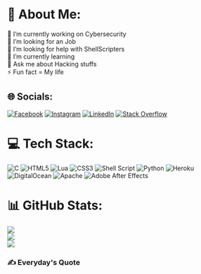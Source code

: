 # 💫 About Me:
🔭 I’m currently working on Cybersecurity <br>👯 I’m looking for an Job<br>🤝 I’m looking for help with ShellScripters <br>🌱 I’m currently learning<br>💬 Ask me about Hacking stuffs<br>⚡ Fun fact = My life


## 🌐 Socials:
[![Facebook](https://img.shields.io/badge/Facebook-%231877F2.svg?logo=Facebook&logoColor=white)](https://facebook.com/monst8r) [![Instagram](https://img.shields.io/badge/Instagram-%23E4405F.svg?logo=Instagram&logoColor=white)](https://instagram.com/mrmajhi69) [![LinkedIn](https://img.shields.io/badge/LinkedIn-%230077B5.svg?logo=linkedin&logoColor=white)](https://linkedin.com/in/nilangshu-majhi-732856202) [![Stack Overflow](https://img.shields.io/badge/-Stackoverflow-FE7A16?logo=stack-overflow&logoColor=white)](https://stackoverflow.com/users/nilangshu-majhi) 

# 💻 Tech Stack:
![C](https://img.shields.io/badge/c-%2300599C.svg?style=flat&logo=c&logoColor=white) ![HTML5](https://img.shields.io/badge/html5-%23E34F26.svg?style=flat&logo=html5&logoColor=white) ![Lua](https://img.shields.io/badge/lua-%232C2D72.svg?style=flat&logo=lua&logoColor=white) ![CSS3](https://img.shields.io/badge/css3-%231572B6.svg?style=flat&logo=css3&logoColor=white) ![Shell Script](https://img.shields.io/badge/shell_script-%23121011.svg?style=flat&logo=gnu-bash&logoColor=white) ![Python](https://img.shields.io/badge/python-3670A0?style=flat&logo=python&logoColor=ffdd54) ![Heroku](https://img.shields.io/badge/heroku-%23430098.svg?style=flat&logo=heroku&logoColor=white) ![DigitalOcean](https://img.shields.io/badge/DigitalOcean-%230167ff.svg?style=flat&logo=digitalOcean&logoColor=white) ![Apache](https://img.shields.io/badge/apache-%23D42029.svg?style=flat&logo=apache&logoColor=white) ![Adobe After Effects](https://img.shields.io/badge/Adobe%20After%20Effects-9999FF.svg?style=flat&logo=Adobe%20After%20Effects&logoColor=white)
# 📊 GitHub Stats:
![](https://github-readme-stats.vercel.app/api?username=monster8d&theme=radical&hide_border=false&include_all_commits=true&count_private=true)<br/>
![](https://github-readme-streak-stats.herokuapp.com/?user=monster8d&theme=radical&hide_border=false)<br/>
![](https://github-readme-stats.vercel.app/api/top-langs/?username=monster8d&theme=radical&hide_border=false&include_all_commits=true&count_private=true&layout=compact)

### ✍️ Everyday's Quote <br>
<html>
<svg width="320" height="100" xmlns="http://www.w3.org/2000/svg" xmlns:xlink="http://www.w3.org/1999/xlink" aria-labelledby="cardTitle" role="img">
  <title id="cardTitle">Now playing on Resso</title>
  <foreignObject width="320" height="100">
    <style>
      div {
        font-family: -apple-system, BlinkMacSystemFont, Segoe UI, Helvetica, Arial, sans-serif, Apple Color Emoji, Segoe UI Emoji;
      }

      .container {
        display: flex;
        align-items: center;

        border-radius: 10px;

        padding: 10px 10px
      }

      .cover-link {
        height: 80px;
      }

      .cover {
        border-radius: 10px;

        margin-right: 10px;
      }

      .playing {
        display: flex;
        justify-content: center;
        align-items: center;

        color: #53b14f;
        font-weight: bold;
        text-align: center;

        margin-bottom: 8px;
      }

      .not-play {
        color: #ff1616;
        text-align: center;

        margin-bottom: 0;
      }

      .text-container {
        align-self: flex-end;

        width: 200px;
        height: 70px;
      }

      .artist {
        color: #434343;
        font-weight: 500;
        font-size: 16px;
        text-align: center;

        margin-bottom: 3px;
      }

      .song {
        color: #999;
        font-size: 15px;
        text-align: center;

        margin-bottom: 28px;
      }

      @media (prefers-color-scheme: light) {
        .artist{
          color: #434343;
        }

        .song{
          color: #999;
        }
      }

      @media (prefers-color-scheme: dark) {
        .artist{
          color: #b9b9b9;
        }

        .song{
          color: #999;
        }
      }

      .song-container {
        overflow: hidden;
        white-space: nowrap;
      }

      .song-container::before {
        content: '\00a0';
      }

      .scrolling {
        

        animation: marquee 8s linear infinite;
        display: inline-block;
        padding-right: 20px;
      }

      @keyframes marquee {
        from {
          transform: translateX(0);
        }
        to {
          transform: translateX(-100%);
        }
      }

      #bars {
        position: absolute;
        height: 10px;
        width: 200px;
        overflow: hidden;
        margin: -14px 0 0 0px;
      }

      .bar {
        background: #006eff;
        bottom: 1px;
        height: 5px;
        position: absolute;
        width: 2px;
        animation: sound 0ms -800ms linear infinite alternate;
      }

      @keyframes sound {
        0% {
          opacity: .35;
          height: 3px;
        }

        100% {
          opacity: 1;
          height: 14px;
        }
      }

      .bar:nth-child(1)  { left: 1px; animation-duration: 450ms; }.bar:nth-child(2)  { left: 5px; animation-duration: 417ms; }.bar:nth-child(3)  { left: 9px; animation-duration: 373ms; }.bar:nth-child(4)  { left: 13px; animation-duration: 378ms; }.bar:nth-child(5)  { left: 17px; animation-duration: 359ms; }.bar:nth-child(6)  { left: 21px; animation-duration: 472ms; }.bar:nth-child(7)  { left: 25px; animation-duration: 410ms; }.bar:nth-child(8)  { left: 29px; animation-duration: 459ms; }.bar:nth-child(9)  { left: 33px; animation-duration: 463ms; }.bar:nth-child(10)  { left: 37px; animation-duration: 428ms; }.bar:nth-child(11)  { left: 41px; animation-duration: 442ms; }.bar:nth-child(12)  { left: 45px; animation-duration: 439ms; }.bar:nth-child(13)  { left: 49px; animation-duration: 355ms; }.bar:nth-child(14)  { left: 53px; animation-duration: 472ms; }.bar:nth-child(15)  { left: 57px; animation-duration: 465ms; }.bar:nth-child(16)  { left: 61px; animation-duration: 493ms; }.bar:nth-child(17)  { left: 65px; animation-duration: 353ms; }.bar:nth-child(18)  { left: 69px; animation-duration: 490ms; }.bar:nth-child(19)  { left: 73px; animation-duration: 499ms; }.bar:nth-child(20)  { left: 77px; animation-duration: 386ms; }.bar:nth-child(21)  { left: 81px; animation-duration: 424ms; }.bar:nth-child(22)  { left: 85px; animation-duration: 355ms; }.bar:nth-child(23)  { left: 89px; animation-duration: 475ms; }.bar:nth-child(24)  { left: 93px; animation-duration: 480ms; }.bar:nth-child(25)  { left: 97px; animation-duration: 451ms; }.bar:nth-child(26)  { left: 101px; animation-duration: 452ms; }.bar:nth-child(27)  { left: 105px; animation-duration: 439ms; }.bar:nth-child(28)  { left: 109px; animation-duration: 420ms; }.bar:nth-child(29)  { left: 113px; animation-duration: 462ms; }.bar:nth-child(30)  { left: 117px; animation-duration: 395ms; }.bar:nth-child(31)  { left: 121px; animation-duration: 413ms; }.bar:nth-child(32)  { left: 125px; animation-duration: 414ms; }.bar:nth-child(33)  { left: 129px; animation-duration: 351ms; }.bar:nth-child(34)  { left: 133px; animation-duration: 431ms; }.bar:nth-child(35)  { left: 137px; animation-duration: 444ms; }.bar:nth-child(36)  { left: 141px; animation-duration: 362ms; }.bar:nth-child(37)  { left: 145px; animation-duration: 459ms; }.bar:nth-child(38)  { left: 149px; animation-duration: 457ms; }.bar:nth-child(39)  { left: 153px; animation-duration: 420ms; }.bar:nth-child(40)  { left: 157px; animation-duration: 437ms; }.bar:nth-child(41)  { left: 161px; animation-duration: 482ms; }.bar:nth-child(42)  { left: 165px; animation-duration: 352ms; }.bar:nth-child(43)  { left: 169px; animation-duration: 374ms; }.bar:nth-child(44)  { left: 173px; animation-duration: 405ms; }.bar:nth-child(45)  { left: 177px; animation-duration: 483ms; }.bar:nth-child(46)  { left: 181px; animation-duration: 428ms; }.bar:nth-child(47)  { left: 185px; animation-duration: 482ms; }.bar:nth-child(48)  { left: 189px; animation-duration: 456ms; }.bar:nth-child(49)  { left: 193px; animation-duration: 424ms; }.bar:nth-child(50)  { left: 197px; animation-duration: 490ms; }.bar:nth-child(51)  { left: 201px; animation-duration: 410ms; }.bar:nth-child(52)  { left: 205px; animation-duration: 369ms; }.bar:nth-child(53)  { left: 209px; animation-duration: 381ms; }.bar:nth-child(54)  { left: 213px; animation-duration: 449ms; }.bar:nth-child(55)  { left: 217px; animation-duration: 407ms; }.bar:nth-child(56)  { left: 221px; animation-duration: 373ms; }.bar:nth-child(57)  { left: 225px; animation-duration: 451ms; }.bar:nth-child(58)  { left: 229px; animation-duration: 495ms; }.bar:nth-child(59)  { left: 233px; animation-duration: 410ms; }.bar:nth-child(60)  { left: 237px; animation-duration: 473ms; }.bar:nth-child(61)  { left: 241px; animation-duration: 469ms; }.bar:nth-child(62)  { left: 245px; animation-duration: 355ms; }.bar:nth-child(63)  { left: 249px; animation-duration: 397ms; }.bar:nth-child(64)  { left: 253px; animation-duration: 448ms; }.bar:nth-child(65)  { left: 257px; animation-duration: 405ms; }.bar:nth-child(66)  { left: 261px; animation-duration: 388ms; }.bar:nth-child(67)  { left: 265px; animation-duration: 499ms; }.bar:nth-child(68)  { left: 269px; animation-duration: 369ms; }.bar:nth-child(69)  { left: 273px; animation-duration: 357ms; }.bar:nth-child(70)  { left: 277px; animation-duration: 372ms; }.bar:nth-child(71)  { left: 281px; animation-duration: 412ms; }.bar:nth-child(72)  { left: 285px; animation-duration: 434ms; }.bar:nth-child(73)  { left: 289px; animation-duration: 494ms; }.bar:nth-child(74)  { left: 293px; animation-duration: 487ms; }.bar:nth-child(75)  { left: 297px; animation-duration: 446ms; }.bar:nth-child(76)  { left: 301px; animation-duration: 442ms; }.bar:nth-child(77)  { left: 305px; animation-duration: 442ms; }.bar:nth-child(78)  { left: 309px; animation-duration: 360ms; }.bar:nth-child(79)  { left: 313px; animation-duration: 443ms; }.bar:nth-child(80)  { left: 317px; animation-duration: 435ms; }.bar:nth-child(81)  { left: 321px; animation-duration: 421ms; }.bar:nth-child(82)  { left: 325px; animation-duration: 418ms; }.bar:nth-child(83)  { left: 329px; animation-duration: 363ms; }.bar:nth-child(84)  { left: 333px; animation-duration: 358ms; }.bar:nth-child(85)  { left: 337px; animation-duration: 392ms; }.bar:nth-child(86)  { left: 341px; animation-duration: 498ms; }.bar:nth-child(87)  { left: 345px; animation-duration: 424ms; }.bar:nth-child(88)  { left: 349px; animation-duration: 430ms; }.bar:nth-child(89)  { left: 353px; animation-duration: 388ms; }.bar:nth-child(90)  { left: 357px; animation-duration: 399ms; }.bar:nth-child(91)  { left: 361px; animation-duration: 428ms; }.bar:nth-child(92)  { left: 365px; animation-duration: 453ms; }.bar:nth-child(93)  { left: 369px; animation-duration: 496ms; }.bar:nth-child(94)  { left: 373px; animation-duration: 485ms; }.bar:nth-child(95)  { left: 377px; animation-duration: 420ms; }.bar:nth-child(96)  { left: 381px; animation-duration: 380ms; }.bar:nth-child(97)  { left: 385px; animation-duration: 356ms; }.bar:nth-child(98)  { left: 389px; animation-duration: 470ms; }.bar:nth-child(99)  { left: 393px; animation-duration: 382ms; }.bar:nth-child(100)  { left: 397px; animation-duration: 473ms; }
    </style>
    <div xmlns="http://www.w3.org/1999/xhtml" class="container">
      
        
          <a href="{}" target="_BLANK" class="cover-link">
            <img src="unnamed.jpg" width="80" height="80" class="cover" />
          </a>
        
        <div class="text-container">
          <div class="artist">Playing now on Resso</div>
          <div class="song-container">
            <div class="song scrolling">Wait a Minute!(WILLOW)</div>
            <div class="song scrolling" aria-hidden="true">Wait a Minute!(WILLOW)</div>
            <div class="song scrolling" aria-hidden="true">Wait a Minute!(WILLOW)</div>
          </div>
          <div id='bars'><div class='bar'></div><div class='bar'></div><div class='bar'></div><div class='bar'></div><div class='bar'></div><div class='bar'></div><div class='bar'></div><div class='bar'></div><div class='bar'></div><div class='bar'></div><div class='bar'></div><div class='bar'></div><div class='bar'></div><div class='bar'></div><div class='bar'></div><div class='bar'></div><div class='bar'></div><div class='bar'></div><div class='bar'></div><div class='bar'></div><div class='bar'></div><div class='bar'></div><div class='bar'></div><div class='bar'></div><div class='bar'></div><div class='bar'></div><div class='bar'></div><div class='bar'></div><div class='bar'></div><div class='bar'></div><div class='bar'></div><div class='bar'></div><div class='bar'></div><div class='bar'></div><div class='bar'></div><div class='bar'></div><div class='bar'></div><div class='bar'></div><div class='bar'></div><div class='bar'></div><div class='bar'></div><div class='bar'></div><div class='bar'></div><div class='bar'></div><div class='bar'></div><div class='bar'></div><div class='bar'></div><div class='bar'></div><div class='bar'></div><div class='bar'></div><div class='bar'></div><div class='bar'></div><div class='bar'></div><div class='bar'></div><div class='bar'></div><div class='bar'></div><div class='bar'></div><div class='bar'></div><div class='bar'></div><div class='bar'></div><div class='bar'></div><div class='bar'></div><div class='bar'></div><div class='bar'></div><div class='bar'></div><div class='bar'></div><div class='bar'></div><div class='bar'></div><div class='bar'></div><div class='bar'></div><div class='bar'></div><div class='bar'></div><div class='bar'></div><div class='bar'></div><div class='bar'></div><div class='bar'></div><div class='bar'></div><div class='bar'></div><div class='bar'></div><div class='bar'></div><div class='bar'></div><div class='bar'></div><div class='bar'></div><div class='bar'></div><div class='bar'></div><div class='bar'></div><div class='bar'></div><div class='bar'></div><div class='bar'></div><div class='bar'></div><div class='bar'></div><div class='bar'></div><div class='bar'></div><div class='bar'></div><div class='bar'></div><div class='bar'></div><div class='bar'></div><div class='bar'></div><div class='bar'></div><div class='bar'></div></div>
        </div>
      

    </div>
  </foreignObject>
</svg>
<br>
</html>

### 🥺 Every Dev's Sad story!
<img src="https://random-memer.herokuapp.com/" width="512px"/>

[![BuyMeACoffee](https://img.shields.io/badge/Buy%20Me%20a%20Coffee-ffdd00?style=for-the-badge&logo=buy-me-a-coffee&logoColor=black)](https://buymeacoffee.com/monst8r) [![PayPal](https://img.shields.io/badge/Paytm-Donate%20Me-blue00457C?style=for-the-badge&logo=paytm&logoColor=white)](https://paytm.me/j3o-PBj) 


---
[![](https://visitcount.itsvg.in/api?id=monster8d&icon=0&color=0)](https://visitcount.itsvg.in)
